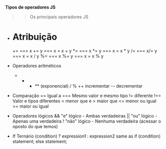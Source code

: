 **Tipos de operadores JS**

>>Os principais operadores JS
- Atribuição
    =
    += === x += y === x = x + y
    *= === x *= y === x = x * y
    /= === x/= y === x = x / y
    %= === x %= y === x = x % y

- Operadores aritméticos 
    + - * ** (exponencial) / % ++ incrementar -- decrementar
  
- Comparação 
    == Igual a
    === Mesmo valor e mesmo tipo
    != diferente
    !== Valor e tipos diferentes
    < menor que e > maior que
    <= menor ou igual >= maior ou igual

- Operadores lógicos
    && "e" lógico - Ambas verdadeiras
    || "ou" lógico - Apenas uma verdadeira
    ! "não" lógico - Nenhuma verdadeira (acessar o oposto do que temos)

- If Ternário
    (condition) ? expression1 : expression2
    same as
    if (condition)
        statement;
    else 
        statement;

